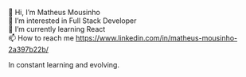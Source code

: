 👋 Hi, I’m Matheus Mousinho <br>
👀 I’m interested in Full Stack Developer <br>
🌱 I’m currently learning React <br>
📫 How to reach me https://www.linkedin.com/in/matheus-mousinho-2a397b22b/ <br>

In constant learning and evolving.
<!---
MatheusMousinho/MatheusMousinho is a ✨ special ✨ repository because its `README.md` (this file) appears on your GitHub profile.
You can click the Preview link to take a look at your changes.
--->
